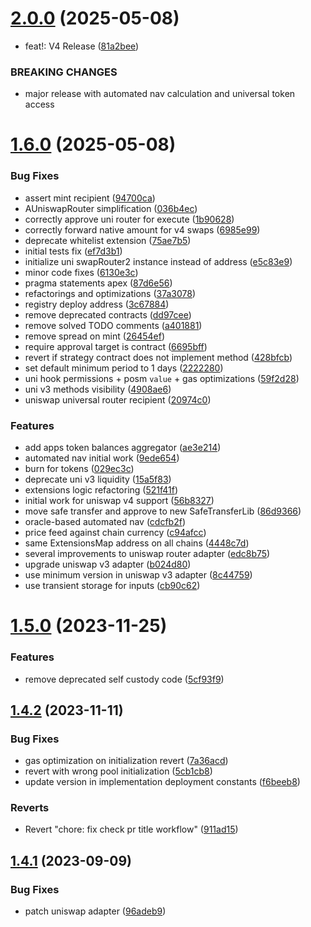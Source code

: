 # [2.0.0](https://github.com/rigoblock/v3-contracts/compare/v1.6.0...v2.0.0) (2025-05-08)


* feat!: V4 Release ([81a2bee](https://github.com/rigoblock/v3-contracts/commit/81a2bee78126efe83bd375fd7ea58e87c20faca0))


### BREAKING CHANGES

* major release with automated nav calculation and universal token access



# [1.6.0](https://github.com/rigoblock/v3-contracts/compare/v1.5.0...v1.6.0) (2025-05-08)


### Bug Fixes

* assert mint recipient ([94700ca](https://github.com/rigoblock/v3-contracts/commit/94700cab140ae0f576d273d3b1165d2c8df5475e))
* AUniswapRouter simplification ([036b4ec](https://github.com/rigoblock/v3-contracts/commit/036b4ecfbb0be0b7f95474fc325d02ea4ab21a3e))
* correctly approve uni router for execute ([1b90628](https://github.com/rigoblock/v3-contracts/commit/1b90628258e2eb77317c3579fe7b0be65cfd4221))
* correctly forward native amount for v4 swaps ([6985e99](https://github.com/rigoblock/v3-contracts/commit/6985e9946d7a6b6511954be9f68858425ea95c26))
* deprecate whitelist extension ([75ae7b5](https://github.com/rigoblock/v3-contracts/commit/75ae7b58c8526716a445c542c34bf2683acaf538))
* initial tests fix ([ef7d3b1](https://github.com/rigoblock/v3-contracts/commit/ef7d3b19c72d2fb2e75d78fbb89cb0523f2a02e3))
* initialize uni swapRouter2 instance instead of address ([e5c83e9](https://github.com/rigoblock/v3-contracts/commit/e5c83e9a35197da008acd41f31bb701dffc9d915))
* minor code fixes ([6130e3c](https://github.com/rigoblock/v3-contracts/commit/6130e3c8d010d3a04a4dc5a4d5074cf80697a01e))
* pragma statements apex ([87d6e56](https://github.com/rigoblock/v3-contracts/commit/87d6e5619ecd2a133f4b4d2c8e378d0a62332de5))
* refactorings and optimizations ([37a3078](https://github.com/rigoblock/v3-contracts/commit/37a30783b2fdc305df6467661574d0d096e062b6))
* registry deploy address ([3c67884](https://github.com/rigoblock/v3-contracts/commit/3c67884fc5a1c624d589b3ba71d26dfb3e3ef7f0))
* remove deprecated contracts ([dd97cee](https://github.com/rigoblock/v3-contracts/commit/dd97cee830900882564bfb2ad27fc496d845b819))
* remove solved TODO comments ([a401881](https://github.com/rigoblock/v3-contracts/commit/a401881a17f0b8707b9ef0b70a66b13d8851dfc1))
* remove spread on mint ([26454ef](https://github.com/rigoblock/v3-contracts/commit/26454ef3b9abbb50efe68bfba82857be9a0275b7))
* require approval target is contract ([6695bff](https://github.com/rigoblock/v3-contracts/commit/6695bfffec029319f08b5331f815074b7cc5c797))
* revert if strategy contract does not implement method ([428bfcb](https://github.com/rigoblock/v3-contracts/commit/428bfcb39e303282e7efae4d949d07469c44924f))
* set default minimum period to 1 days ([2222280](https://github.com/rigoblock/v3-contracts/commit/22222801d2aa3ca6c56bab10a60eecea366f5836))
* uni hook permissions + posm `value` + gas optimizations ([59f2d28](https://github.com/rigoblock/v3-contracts/commit/59f2d28094844645e4e91e16bb00b69204e967e2))
* uni v3 methods visibility ([4908ae6](https://github.com/rigoblock/v3-contracts/commit/4908ae68d2f2217db6072dc3debd27aba6c02c13))
* uniswap universal router recipient ([20974c0](https://github.com/rigoblock/v3-contracts/commit/20974c03401c093a0687aad47b430b0220de1a8e))


### Features

* add apps token balances aggregator ([ae3e214](https://github.com/rigoblock/v3-contracts/commit/ae3e214f824d94c3a27cad51a26cdd6388e2d7dd))
* automated nav initial work ([9ede654](https://github.com/rigoblock/v3-contracts/commit/9ede6540574bed6f80f71eb6d946dd646e8b1e1a))
* burn for tokens ([029ec3c](https://github.com/rigoblock/v3-contracts/commit/029ec3c62391234c08a087610bce4a1536dc1f8c))
* deprecate uni v3 liquidity ([15a5f83](https://github.com/rigoblock/v3-contracts/commit/15a5f83ecbdaa83f904ce9bab7a03a2200227e45))
* extensions logic refactoring ([521f41f](https://github.com/rigoblock/v3-contracts/commit/521f41f6b1643fa1f21ae0fc242d9474a262cc16))
* initial work for uniswap v4 support ([56b8327](https://github.com/rigoblock/v3-contracts/commit/56b8327f264f87df5bf2174d56fdd159f16d6ee8))
* move safe transfer and approve to new SafeTransferLib ([86d9366](https://github.com/rigoblock/v3-contracts/commit/86d9366dffbd6dbc3d48becf56c1cee6ec3f6c2f))
* oracle-based automated nav ([cdcfb2f](https://github.com/rigoblock/v3-contracts/commit/cdcfb2f731db75800d5a1a89aa710c36d4c231b4))
* price feed against chain currency ([c94afcc](https://github.com/rigoblock/v3-contracts/commit/c94afcc588020bba653f98e3b863a230f84b35ff))
* same ExtensionsMap address on all chains ([4448c7d](https://github.com/rigoblock/v3-contracts/commit/4448c7dfdcd8186b4d5af7c3d2a6d6076f2a6258))
* several improvements to uniswap router adapter ([edc8b75](https://github.com/rigoblock/v3-contracts/commit/edc8b7544fabb46a097dade6849a51a6be04afde))
* upgrade uniswap v3 adapter ([b024d80](https://github.com/rigoblock/v3-contracts/commit/b024d806a15c6ae29948ee315a578eed6091363a))
* use minimum version in uniswap v3 adapter ([8c44759](https://github.com/rigoblock/v3-contracts/commit/8c4475928c9b9ab9c971161d98f0d328d7f886a6))
* use transient storage for inputs ([cb90c62](https://github.com/rigoblock/v3-contracts/commit/cb90c6230a31448828f13f4697dc12e5867c576a))



# [1.5.0](https://github.com/rigoblock/v3-contracts/compare/v1.4.2...v1.5.0) (2023-11-25)


### Features

* remove deprecated self custody code ([5cf93f9](https://github.com/rigoblock/v3-contracts/commit/5cf93f919ae8be69b35ae893caf4e62bfae3bc78))



## [1.4.2](https://github.com/rigoblock/v3-contracts/compare/v1.4.1...v1.4.2) (2023-11-11)


### Bug Fixes

* gas optimization on initialization revert ([7a36acd](https://github.com/rigoblock/v3-contracts/commit/7a36acd151c75b6444dae6de0a3c4e348df236e7))
* revert with wrong pool initialization ([5cb1cb8](https://github.com/rigoblock/v3-contracts/commit/5cb1cb84bbe46343d1dc42f00e1be45aeef265bd))
* update version in implementation deployment constants ([f6beeb8](https://github.com/rigoblock/v3-contracts/commit/f6beeb889fd8c334ced6fd15eeed639c3c52edab))


### Reverts

* Revert "chore: fix check pr title workflow" ([911ad15](https://github.com/rigoblock/v3-contracts/commit/911ad158f96ede840cf7f2158e6a4fd6fed98908))



## [1.4.1](https://github.com/rigoblock/v3-contracts/compare/v1.4.0...v1.4.1) (2023-09-09)


### Bug Fixes

* patch uniswap adapter ([96adeb9](https://github.com/rigoblock/v3-contracts/commit/96adeb99a06ccfd100416bfa381eee92d37f49d6))



